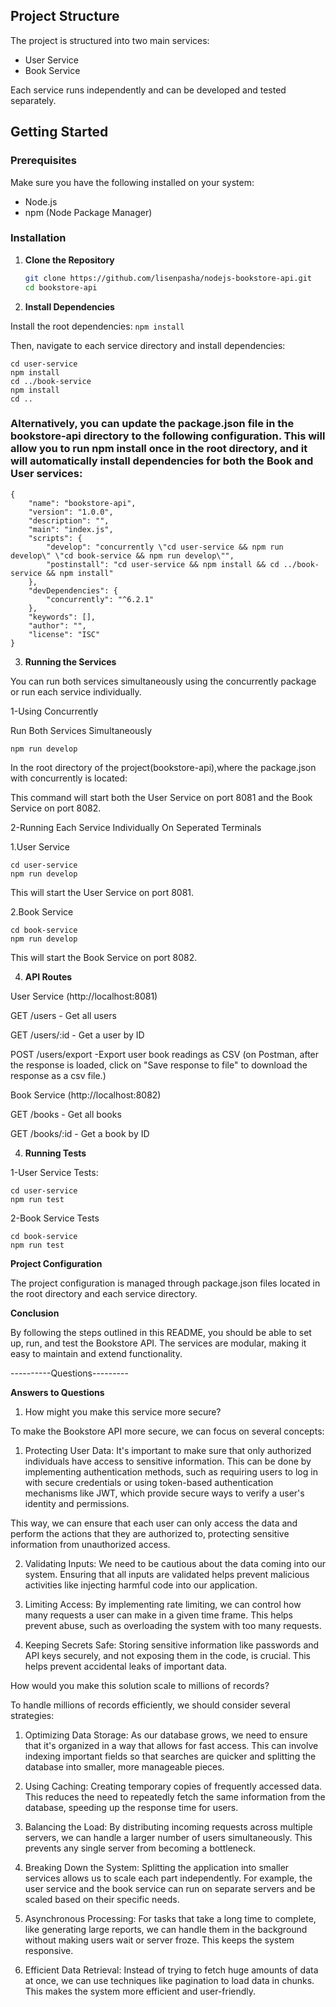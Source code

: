 ## Project Structure

The project is structured into two main services:
- User Service
- Book Service

Each service runs independently and can be developed and tested separately.

## Getting Started

### Prerequisites

Make sure you have the following installed on your system:
- Node.js
- npm (Node Package Manager)

### Installation

1. **Clone the Repository**

   ```bash
   git clone https://github.com/lisenpasha/nodejs-bookstore-api.git
   cd bookstore-api
   ```

2. **Install Dependencies**

Install the root dependencies: 
    ```
   npm install
    ```

Then, navigate to each service directory and install dependencies:

    
    cd user-service
    npm install
    cd ../book-service
    npm install
    cd ..
    
### Alternatively, you can update the package.json file in the bookstore-api directory to the following configuration. This will allow you to run npm install once in the root directory, and it will automatically install dependencies for both the Book and User services:

    {
        "name": "bookstore-api",
        "version": "1.0.0",
        "description": "",
        "main": "index.js",
        "scripts": {
            "develop": "concurrently \"cd user-service && npm run develop\" \"cd book-service && npm run develop\"",
            "postinstall": "cd user-service && npm install && cd ../book-service && npm install"
        },
        "devDependencies": {
            "concurrently": "^6.2.1"
        },
        "keywords": [],
        "author": "",
        "license": "ISC"
    }

3. **Running the Services**

You can run both services simultaneously using the concurrently package or run each service individually.

1-Using Concurrently

Run Both Services Simultaneously
    
    npm run develop

In the root directory of the project(bookstore-api),where the package.json with concurrently is located:
  
This command will start both the User Service on port 8081 and the Book Service on port 8082.

2-Running Each Service Individually On Seperated Terminals

1.User Service

    
    cd user-service
    npm run develop

This will start the User Service on port 8081.

2.Book Service

    
    cd book-service
    npm run develop

This will start the Book Service on port 8082.


4. **API Routes**

User Service (http://localhost:8081)

GET /users - Get all users

GET /users/:id - Get a user by ID

POST /users/export -Export user book readings as CSV (on Postman, after the response is loaded, click on "Save response to file" to download the response as a csv file.)

Book Service (http://localhost:8082)

GET /books - Get all books

GET /books/:id -  Get a book by ID

4. **Running Tests**

1-User Service Tests:

    cd user-service
    npm run test

2-Book Service Tests

    cd book-service
    npm run test


**Project Configuration**

The project configuration is managed through package.json files located in the root directory and each service directory.


**Conclusion**

By following the steps outlined in this README, you should be able to set up, run, and test the Bookstore API. The services are modular, making it easy to maintain and extend functionality.



----------Questions---------


**Answers to Questions**
1. How might you make this service more secure?

To make the Bookstore API more secure, we can focus on several concepts:
1. Protecting User Data: It's important to make sure that only authorized individuals have access to sensitive information. This can be done by implementing authentication methods, such as requiring users to log in with secure credentials or using token-based authentication mechanisms like JWT, which provide secure ways to verify a user's identity and permissions.

This way, we can ensure that each user can only access the data and perform the actions that they are authorized to, 
protecting sensitive information from unauthorized access.

2. Validating Inputs: We need to be cautious about the data coming into our system. Ensuring that all inputs are validated helps prevent malicious activities like injecting harmful code into our application.

3. Limiting Access: By implementing rate limiting, we can control how many requests a user can make in a given time frame. This helps prevent abuse, such as overloading the system with too many requests.

4. Keeping Secrets Safe: Storing sensitive information like passwords and API keys securely, and not exposing them in the code, is crucial. This helps prevent accidental leaks of important data.





How would you make this solution scale to millions of records?

To handle millions of records efficiently, we should consider several strategies:
1. Optimizing Data Storage: As our database grows, we need to ensure that it's organized in a way that allows for fast access. This can involve indexing important fields so that searches are quicker and splitting the database into smaller, more manageable pieces.

2. Using Caching: Creating temporary copies of frequently accessed data. This reduces the need to repeatedly fetch the same information from the database, speeding up the response time for users.

3. Balancing the Load: By distributing incoming requests across multiple servers, we can handle a larger number of users simultaneously. This prevents any single server from becoming a bottleneck.

4. Breaking Down the System: Splitting the application into smaller services allows us to scale each part independently. For example, the user service and the book service can run on separate servers and be scaled based on their specific needs.

5. Asynchronous Processing: For tasks that take a long time to complete, like generating large reports, we can handle them in the background without making users wait or server froze. This keeps the system responsive.

6. Efficient Data Retrieval: Instead of trying to fetch huge amounts of data at once, we can use techniques like pagination to load data in chunks. This makes the system more efficient and user-friendly.





